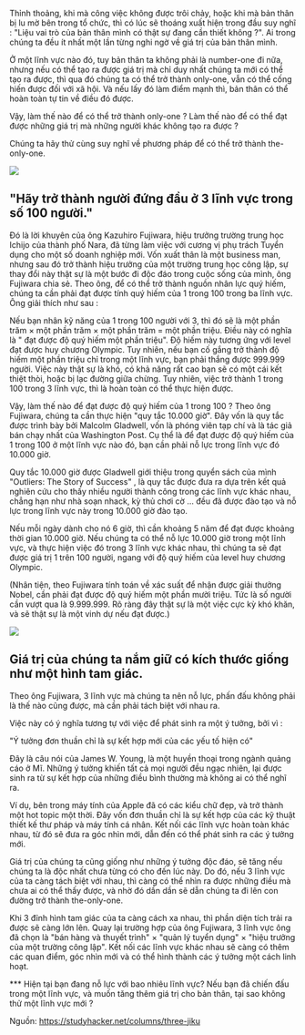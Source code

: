 Thỉnh thoảng, khi mà công việc không được trôi chảy, hoặc khi mà bản thân bị lu mờ bên trong tổ chức, thì có lúc sẽ thoáng xuất hiện trong đầu suy nghĩ : "Liệu vai trò của bản thân mình có thật sự đang cần thiết không ?". Ai trong chúng ta đều ít nhất một lần từng nghi ngờ về giá trị của bản thân mình. 

Ở một lĩnh vực nào đó, tuy bản thân ta không phải là number-one đi nữa, nhưng nếu có thể tạo ra được giá trị mà chỉ duy nhất chúng ta mới có thể tạo ra được, thì qua đó chúng ta có thể trở thành only-one, vẫn có thể cống hiến được đối với xã hội. Và nếu lấy đó làm điểm mạnh thì, bản thân có thể hoàn toàn tự tin về điều đó được.

Vậy, làm thế nào để có thể trở thành only-one ? Làm thế nào để có thể đạt được những giá trị mà những người khác không tạo ra được ?

Chúng ta hãy thử cùng suy nghĩ về phương pháp để có thể trở thành the-only-one.

![](https://images.viblo.asia/190f6611-f46a-4cfd-adac-f894f333c114.jpg)

## "Hãy trở thành người đứng đầu ở 3 lĩnh vực trong số 100 người."

Đó là lời khuyên của ông Kazuhiro Fujiwara, hiệu trưởng trường trung học Ichijo của thành phố Nara, đã từng làm việc với cương vị phụ trách Tuyển dụng cho một số doanh nghiệp mới. Vốn xuất thân là một business man, nhưng sau đó trở thành hiệu trưởng của một trường trung học công lập, sự thay đổi này thật sự là một bước đi độc đáo trong cuộc sống của mình, ông Fujiwara chia sẻ. Theo ông, để có thể trở thành nguồn nhân lực quý hiếm, chúng ta cần phải đạt được tính quý hiếm của 1 trong 100 trong ba lĩnh vực. Ông giải thích như sau :

Nếu bạn nhân kỹ năng của 1 trong 100 người với 3, thì đó sẽ là một phần trăm × một phần trăm × một phần trăm = một phần triệu. Điều này có nghĩa là  " đạt được độ quý hiếm một phần triệu". Độ hiếm này tương ứng với level đạt được huy chương Olympic. Tuy nhiên, nếu bạn cố gắng trở thành độ hiếm một phần triệu chỉ trong một lĩnh vực, bạn phải thắng được 999.999 người. Việc này thật sự là khó, có khả năng rất cao bạn sẽ có một cái kết thiệt thòi, hoặc bị lạc đường giữa chừng. Tuy nhiên, việc trở thành 1 trong 100 trong 3 lĩnh vực, thì là hoàn toàn có thể thực hiện được.  

Vậy, làm thế nào để đạt được độ quý hiếm của 1 trong 100 ?  Theo ông Fujiwara, chúng ta cần thực hiện "quy tắc 10.000 giờ". Đây vốn là quy tắc được trình bày bởi Malcolm Gladwell, vốn là phóng viên tạp chí và là tác giả bán chạy nhất của Washington Post. Cụ thể là để đạt được độ quý hiếm của 1 trong 100 ở một lĩnh vực nào đó, bạn cần phải nỗ lực trong lĩnh vực đó 10.000 giờ.

Quy tắc 10.000 giờ được Gladwell giới thiệu trong quyển sách của mình "Outliers: The Story of Success" , là quy tắc được đưa ra dựa trên kết quả nghiên cứu cho thấy nhiều người thành công trong các lĩnh vực khác nhau, chẳng hạn như nhà soạn nhack, kỳ thủ chơi cờ ... đều đã được đào tạo và nỗ lực trong lĩnh vực này trong 10.000 giờ đào tạo.

Nếu mỗi ngày dành cho nó 6 giờ, thì cần khoảng 5 năm để đạt được khoảng thời gian 10.000 giờ. Nếu chúng ta có thể nỗ lực 10.000 giờ trong một lĩnh vực, và thực hiện việc đó trong 3 lĩnh vực khác nhau, thì chúng ta sẽ đạt được giá trị 1 trên 100 người, ngang với độ quý hiếm của level huy chương Olympic.

(Nhân tiện, theo Fujiwara tính toán về xác suất để nhận được giải thưởng Nobel, cần phải đạt được độ quý hiếm một phần mười triệu. Tức là số người cần vượt qua là 9.999.999. Rõ ràng đây thật sự là một việc cực kỳ khó khăn, và sẽ thật sự là một vinh dự nếu đạt được.)

![](https://images.viblo.asia/c14c88af-5ff7-4d23-9402-7e74e7f0dae2.png)

## Giá trị của chúng ta nắm giữ có kích thước giống như một hình tam giác.

Theo ông Fujiwara, 3 lĩnh vực mà chúng ta nên nỗ lực, phấn đấu không phải là thế nào cũng được, mà cần phải tách biệt với nhau ra.

Việc này có ý nghĩa tương tự với việc để phát sinh ra một ý tưởng, bởi vì :

"Ý tưởng đơn thuần chỉ là sự kết hợp mới của các yếu tố hiện có"

Đây là câu nói của James W. Young, là một huyền thoại trong ngành quảng cáo ở Mĩ. Những ý tưởng khiến tất cả mọi người đều ngạc nhiên, lại được sinh ra từ sự kết hợp của những điều bình thường mà không ai có thể nghĩ ra.

Ví dụ, bên trong máy tính của Apple đã có các kiểu chữ đẹp, và trở thành một hot topic một thời. Đây vốn đơn thuần chỉ là sự kết hợp của các kỹ thuật thiết kế thư pháp và máy tính cá nhân. Kết nối các lĩnh vực hoàn toàn khác nhau, từ đó sẽ đưa ra góc nhìn mới, dẫn đến có thể phát sinh ra các ý tưởng mới.

Giá trị của chúng ta cũng giống như những ý tưởng độc đáo, sẽ tăng nếu chúng ta là độc nhất chưa từng có cho đến lúc này. Do đó, nếu 3 lĩnh vực của ta càng tách biệt với nhau, thì càng có thể nhìn ra được những điều mà chưa ai có thể thấy được, và nhờ đó dần dần sẽ dẫn chúng ta đi lên con đường trở thành the-only-one.

Khi 3 đỉnh hình tam giác của ta càng cách xa nhau, thì phần diện tích trải ra được sẽ càng lớn lên. Quay lại trường hợp của ông Fujiwara, 3 lĩnh vực ông đã chọn là "bán hàng và thuyết trình" × "quản lý tuyển dụng" × "hiệu trưởng của một trường công lập". Kết nối các lĩnh vực khác nhau sẽ càng có thêm các quan điểm, góc nhìn mới và có thể hình thành các ý tưởng một cách linh hoạt.

*** Hiện tại bạn đang nỗ lực với bao nhiêu lĩnh vực? Nếu bạn đã chiến đấu trong một lĩnh vực, và muốn tăng thêm giá trị cho bản thân, tại sao không thử một lĩnh vực mới ?


Nguồn:  https://studyhacker.net/columns/three-jiku